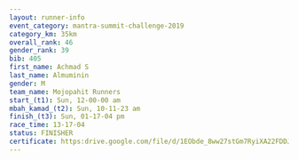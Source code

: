 ```yaml
---
layout: runner-info 
event_category: mantra-summit-challenge-2019 
category_km: 35km 
overall_rank: 46
gender_rank: 39
bib: 405
first_name: Achmad S
last_name: Almuminin
gender: M
team_name: Mojopahit Runners
start_(t1): Sun, 12-00-00 am
mbah_kamad_(t2): Sun, 10-11-23 am
finish_(t3): Sun, 01-17-04 pm
race_time: 13-17-04
status: FINISHER
certificate: https:drive.google.com/file/d/1EObde_8ww27stGm7RyiXA22FDDJxJvio/view?usp=sharing
---
```

